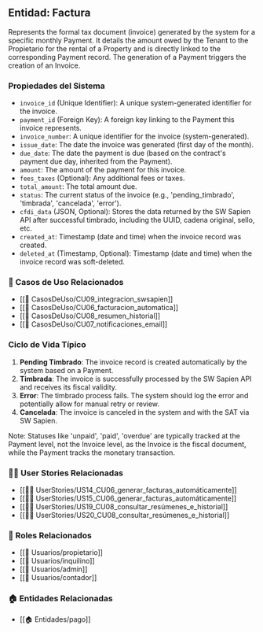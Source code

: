 ## Entidad: Factura

Represents the formal tax document (invoice) generated by the system for a specific monthly Payment. It details the amount owed by the Tenant to the Propietario for the rental of a Property and is directly linked to the corresponding Payment record. The generation of a Payment triggers the creation of an Invoice.

### Propiedades del Sistema


- `invoice_id` (Unique Identifier): A unique system-generated identifier for the invoice.
- `payment_id` (Foreign Key): A foreign key linking to the Payment this invoice represents.
- `invoice_number`: A unique identifier for the invoice (system-generated).
- `issue_date`: The date the invoice was generated (first day of the month).
- `due_date`: The date the payment is due (based on the contract's payment due day, inherited from the Payment).
- `amount`: The amount of the payment for this invoice.
- `fees_taxes` (Optional): Any additional fees or taxes.
- `total_amount`: The total amount due.
- `status`: The current status of the invoice (e.g., 'pending_timbrado', 'timbrada', 'cancelada', 'error').
- `cfdi_data` (JSON, Optional): Stores the data returned by the SW Sapien API after successful timbrado, including the UUID, cadena original, sello, etc.
- `created_at`: Timestamp (date and time) when the invoice record was created.
- `deleted_at` (Timestamp, Optional): Timestamp (date and time) when the invoice record was soft-deleted.

### 🔁 Casos de Uso Relacionados
- [[📄 CasosDeUso/CU09_integracion_swsapien]]
- [[📄 CasosDeUso/CU06_facturacion_automatica]]
- [[📄 CasosDeUso/CU08_resumen_historial]]
- [[📄 CasosDeUso/CU07_notificaciones_email]]

### Ciclo de Vida Típico

1.  **Pending Timbrado**: The invoice record is created automatically by the system based on a Payment.
2.  **Timbrada**: The invoice is successfully processed by the SW Sapien API and receives its fiscal validity.
3.  **Error**: The timbrado process fails. The system should log the error and potentially allow for manual retry or review.
4.  **Cancelada**: The invoice is canceled in the system and with the SAT via SW Sapien.

Note: Statuses like 'unpaid', 'paid', 'overdue' are typically tracked at the Payment level, not the Invoice level, as the Invoice is the fiscal document, while the Payment tracks the monetary transaction.

### 🧑‍💻 User Stories Relacionadas
- [[🧑‍💻 UserStories/US14_CU06_generar_facturas_automáticamente]]
- [[🧑‍💻 UserStories/US15_CU06_generar_facturas_automáticamente]]
- [[🧑‍💻 UserStories/US19_CU08_consultar_resúmenes_e_historial]]
- [[🧑‍💻 UserStories/US20_CU08_consultar_resúmenes_e_historial]]

### 👥 Roles Relacionados
- [[👥 Usuarios/propietario]]
- [[👥 Usuarios/inquilino]]
- [[👥 Usuarios/admin]]
- [[👥 Usuarios/contador]]

### 🏠 Entidades Relacionadas
- [[🏠 Entidades/pago]]